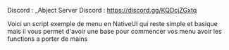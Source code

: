 Discord : _Abject
Server Discord : https://discord.gg/KQDcjZGxtq

Voici un script exemple de menu en NativeUI qui reste simple et basique mais il vous permet d'avoir une base pour commencer vos menu avoir les functions a porter de mains 

